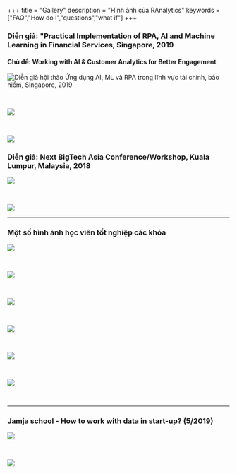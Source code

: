 +++
title = "Gallery"
description = "Hình ảnh của RAnalytics"
keywords = ["FAQ","How do I","questions","what if"]
+++

### Diễn giả: "Practical Implementation of RPA, AI and Machine Learning in Financial Services, Singapore, 2019

#### Chủ đề: Working with AI & Customer Analytics for Better Engagement


![Diễn giả hội thảo *Ứng dụng AI, ML và RPA trong lĩnh vực tài chính, bảo hiểm*, Singapore, 2019](/img/gallery/ifmg_2019_01.jpg)

&nbsp;

![](/img/gallery/ifmg_2019_02.jpg)

&nbsp;

![](/img/gallery/ifmg_2019_03.jpg)

### Diễn giả: Next BigTech Asia Conference/Workshop, Kuala Lumpur, Malaysia, 2018

![](/img/gallery/kl_2018_01.jpg)

&nbsp;

![](/img/gallery/kl_2018_02.jpg)

---

### Một số hình ảnh học viên tốt nghiệp các khóa

![](/img/gallery/k09_02.jpg)

&nbsp;

![](/img/gallery/k09_01.jpg)

&nbsp;

![](/img/gallery/k08_01.jpg)

&nbsp;

![](/img/gallery/k08_02.jpg)

&nbsp;


![](/img/gallery/k08_03.jpg)

&nbsp;

![](/img/gallery/k08_04.jpg)

&nbsp;

---

### Jamja school - How to work with data in start-up? (5/2019)

![](/img/gallery/jamja_01.jpg)

&nbsp;

![](/img/gallery/jamja_02.jpg)



